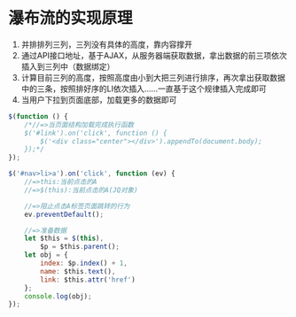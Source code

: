 # 瀑布流的实现原理
1. 并排排列三列，三列没有具体的高度，靠内容撑开
2. 通过API接口地址，基于AJAX，从服务器端获取数据，拿出数据的前三项依次插入到三列中（数据绑定）
3. 计算目前三列的高度，按照高度由小到大把三列进行排序，再次拿出获取数据中的三条，按照排好序的LI依次插入......一直基于这个规律插入完成即可
4. 当用户下拉到页面底部，加载更多的数据即可

```js
$(function () {
    /*//=>当页面结构加载完成执行函数
    $('#link').on('click', function () {
        $('<div class="center"></div>').appendTo(document.body);
    });*/
});

$('#nav>li>a').on('click', function (ev) {
    //=>this:当前点击的A
    //=>$(this):当前点击的A(JQ对象)

    //=>阻止点击A标签页面跳转的行为
    ev.preventDefault();

    //=>准备数据
    let $this = $(this),
        $p = $this.parent();
    let obj = {
        index: $p.index() + 1,
        name: $this.text(),
        link: $this.attr('href')
    };
    console.log(obj);
});
```